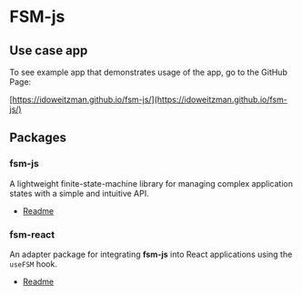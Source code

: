 # FSM-js

## Use case app

To see example app that demonstrates usage of the app, go to the GitHub Page:

[https://idoweitzman.github.io/fsm-js/](https://idoweitzman.github.io/fsm-js/)

## Packages

### fsm-js

A lightweight finite-state-machine library for managing complex application states with a simple and intuitive API.

- [Readme](./packages/fsm-js/README.md)

### fsm-react

An adapter package for integrating **fsm-js** into React applications using the `useFSM` hook.

- [Readme](./packages/fsm-react/README.md)
